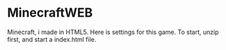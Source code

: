 # MinecraftWEB
Minecraft, i made in HTML5. Here is settings for this game.
To start, unzip first, and start a index.html file.
